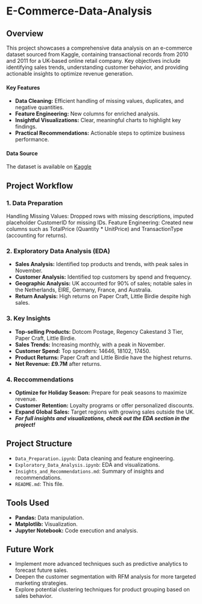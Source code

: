 # E-Commerce-Data-Analysis

## Overview
This project showcases a comprehensive data analysis on an e-commerce dataset sourced from Kaggle, containing transactional records from 2010 and 2011 for a UK-based online retail company. Key objectives include identifying sales trends, understanding customer behavior, and providing actionable insights to optimize revenue generation.

#### Key Features
- **Data Cleaning:** Efficient handling of missing values, duplicates, and negative quantities.
- **Feature Engineering:** New columns for enriched analysis.
- **Insightful Visualizations:** Clear, meaningful charts to highlight key findings.
- **Practical Recommendations:** Actionable steps to optimize business performance.
  
#### Data Source
The dataset is available on [Kaggle](https://www.kaggle.com/datasets/carrie1/ecommerce-data)

## Project Workflow

### 1. Data Preparation
Handling Missing Values: Dropped rows with missing descriptions, imputed placeholder CustomerID for missing IDs.
Feature Engineering: Created new columns such as TotalPrice (Quantity * UnitPrice) and TransactionType (accounting for returns).

### 2. Exploratory Data Analysis (EDA)
- **Sales Analysis:** Identified top products and trends, with peak sales in November.
- **Customer Analysis:** Identified top customers by spend and frequency.
- **Geographic Analysis:** UK accounted for 90% of sales; notable sales in the Netherlands, EIRE, Germany, France, and Australia.
- **Return Analysis:** High returns on Paper Craft, Little Birdie despite high sales.

### 3. Key Insights
- **Top-selling Products:** Dotcom Postage, Regency Cakestand 3 Tier, Paper Craft, Little Birdie.
- **Sales Trends:** Increasing monthly, with a peak in November.
- **Customer Spend:** Top spenders: 14646, 18102, 17450.
- **Product Returns:** Paper Craft and Little Birdie have the highest returns.
- **Net Revenue:** **£9.7M** after returns.

### 4. Reccommendations
- **Optimize for Holiday Season:** Prepare for peak seasons to maximize revenue.
- **Customer Retention:** Loyalty programs or offer personalized discounts.
- **Expand Global Sales:** Target regions with growing sales outside the UK.
- ***For full insights and visualizations, check out the EDA section in the project!***

## Project Structure
- `Data_Preparation.ipynb`: Data cleaning and feature engineering.
- `Exploratory_Data_Analysis.ipynb`: EDA and visualizations.
- `Insights_and_Recommendations.md`: Summary of insights and recommendations.
- `README.md`: This file.

## Tools Used
- **Pandas:** Data manipulation.
- **Matplotlib:** Visualization.
- **Jupyter Notebook:** Code execution and analysis.

## Future Work
- Implement more advanced techniques such as predictive analytics to forecast future sales.
- Deepen the customer segmentation with RFM analysis for more targeted marketing strategies.
- Explore potential clustering techniques for product grouping based on sales behavior.





